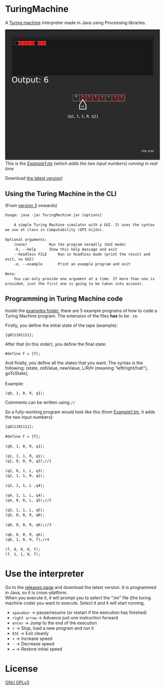 # TuringMachine
A [Turing machine](https://en.wikipedia.org/wiki/Turing_machine) interpreter made in Java using Processing libraries.

![](resources/turing.gif)<br/>
_This is the [Example1.tm](https://github.com/margual56/TuringMachine/blob/f42250c67b4bccfd45451fed96c9bcbdbd805cdc/Examples/Example2.tm) (which adds the two input numbers) running in real time_

Download [the latest version](https://github.com/margual56/TuringMachine/releases)!

## Using the Turing Machine in the CLI
(From [version 3](https://github.com/margual56/TuringMachine/releases?q=v3) onwards)
```
Usage: java -jar TuringMachine.jar [options]
				
	A simple Turing Machine simulator with a GUI. It uses the syntax we use at class in Computability (EPI Gijón).
				
Optional arguments:
	(none)			Run the program normally (GUI mode)
	-h, --help		Show this help message and exit
	--headless FILE		Run in headless mode (print the result and exit, no GUI)
	-e, --example		Print an example program and exit
					
Note:
	You can only provide one argument at a time. If more than one is provided, just the first one is going to be taken into account.
```


## Programming in Turing Machine code
Inside the [examples folder](https://github.com/margual56/TuringMachine/tree/master/Examples), there are 5 example programs of how to code a Turing Machine program. The extension of the files __has__ to be `.tm`.

Firstly, you define the initial state of the tape (example):
```Td
{q011101111};
```

After that (in this order), you define the final state:
```Td
#define F = {f};
```

And finally, you define all the states that you want. The syntax is the following: (state, oldValue, newValue, L/R/H (meaning "left/right/halt"), goToState);<br/><br/>
Example:
```Td
(q0, 1, 0, R, q1);
```

Comments can be written using `//`

So a fully-working program would look like this (from [Example1.tm](https://github.com/margual56/TuringMachine/blob/8517c6134f74cfb1042d1a34e34811b2b86143bd/Examples/Example1.tm), it adds the two input numbers):
```Td
{q011101111};

#define F = {f};

(q0, 1, 0, R, q1);

(q1, 1, 1, R, q1);
(q1, 0, 0, R, q2);//1

(q2, 0, 1, L, q3);
(q2, 1, 1, R, q2);

(q3, 1, 1, L ,q4);

(q4, 1, 1, L, q4);
(q4, 0, 0, L, q5);//2

(q5, 1, 1, L, q5);
(q5, 0, 0, R, q0);

(q0, 0, 0, R, q6);//3

(q6, 0, 0, R, q6);
(q6, 1, 0, H, f);//4

(f, 0, 0, H, f);
(f, 1, 1, H, f);
```

# Use the interpreter
Go to the [releases page](https://github.com/margual56/TuringMachine/releases) and download the latest version. It is programmed in Java, so it is cross-platform.<br/>
When you execute it, it will prompt you to select the ".tm" file (the turing machine code) you want to execute. Select it and it will start running.
  * `spacebar` -> pause/resume (or restart if the execution has finished)
  * `right arrow` -> Advance just one instruction forward
  * `enter` -> Jump to the end of the execution
  * `r` -> Stop, load a new program and run it
  * `ESC` -> Exit cleanly
  * `+` -> Increase speed
  * `-` -> Decrease speed
  * `=` -> Restore initial speed

# License
[GNU GPLv3](https://choosealicense.com/licenses/gpl-3.0/)
